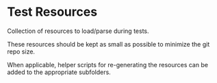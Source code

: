 # Test Resources

Collection of resources to load/parse during tests.

These resources should be kept as small as possible to minimize the git repo size.

When applicable, helper scripts for re-generating the resources
can be added to the appropriate subfolders.
